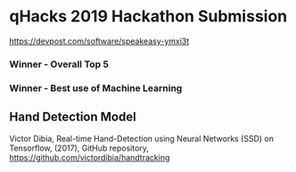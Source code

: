 # qHacks 2019 Hackathon Submission
https://devpost.com/software/speakeasy-ymxi3t
### Winner - Overall Top 5
### Winner - Best use of Machine Learning


## Hand Detection Model
Victor Dibia, Real-time Hand-Detection using Neural Networks (SSD) on Tensorflow, (2017), GitHub repository, https://github.com/victordibia/handtracking
